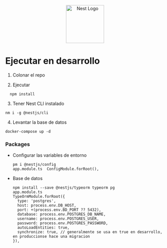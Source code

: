 <p align="center">
  <a href="http://nestjs.com/" target="blank"><img src="https://nestjs.com/img/logo-small.svg" width="120" alt="Nest Logo" /></a>
</p>


# Ejecutar en desarrollo


1. Colonar el repo

2. Ejecutar 
```
  npm install
```

3. Tener Nest CLI instalado
```
nm i -g @nestjs/cli
```

4. Levantar la base de datos
```
docker-compose up -d
```
### Packages
 * Configurar las variables de entorno
    ```
    pm i @nestjs/config
    app.module.ts  ConfigModule.forRoot(),
    ```
 * Base de datos
    ```
    npm install --save @nestjs/typeorm typeorm pg
    app.module.ts
    TypeOrmModule.forRoot({
      type: 'postgres',
      host: process.env.DB_HOST,
      port: +(process.env.BD_PORT ?? 5432), 
      database: process.env.POSTGRES_DB_NAME,
      username: process.env.POSTGRES_USER,
      password: process.env.POSTGRES_PASSWORD,
      autoLoadEntities: true,
      synchronize: true, // generalmente se usa en true en desarrollo, en produccionse hace una migracion
    }),
    ```







